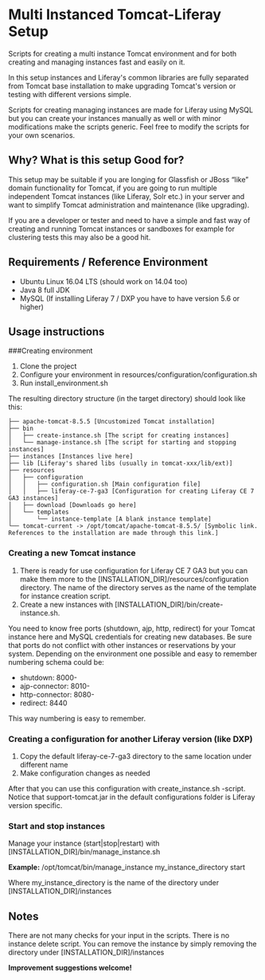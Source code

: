 # Multi Instanced Tomcat-Liferay Setup
Scripts for creating a multi instance Tomcat environment and for both creating and managing instances fast and easily on it.

In this setup instances and Liferay's common libraries are fully separated from Tomcat base installation to make upgrading Tomcat's version or testing with different  versions simple.

Scripts for creating managing instances are made for Liferay using MySQL but you can  create your instances manually as well or with minor modifications make the scripts generic. Feel free to modify the scripts for your own scenarios.
## Why? What is this setup Good for?
This setup may be suitable if you are longing for Glassfish or JBoss “like” domain functionality for Tomcat,  if you are going to run multiple independent Tomcat instances (like Liferay, Solr etc.) in your server and want to simplify Tomcat administration and maintenance (like upgrading).

If you are a developer or tester and need to have a simple and fast way of creating and running Tomcat instances or sandboxes for example for clustering tests this may also be a good hit.

## Requirements / Reference Environment

* Ubuntu Linux 16.04 LTS (should work on 14.04 too)
* Java 8 full JDK
* MySQL (If installing Liferay 7 / DXP you have to have version 5.6 or higher)

## Usage instructions
###Creating environment

1. Clone the project
2. Configure your environment in resources/configuration/configuration.sh
3. Run install_environment.sh

The resulting directory structure (in the target directory) should look like this:

    ├── apache-tomcat-8.5.5 [Uncustomized Tomcat installation]
    ├── bin
    │   ├── create-instance.sh [The script for creating instances]  
    │   └── manage-instance.sh [The script for starting and stopping instances]
    ├── instances [Instances live here]
    ├── lib [Liferay's shared libs (usually in tomcat-xxx/lib/ext)]  
    ├── resources
    │   ├── configuration
    │   │   ├── configuration.sh [Main configuration file]
    │   │   ├── liferay-ce-7-ga3 [Configuration for creating Liferay CE 7 GA3 instances]
    │   ├── download [Downloads go here]
    │   └── templates
    │       └── instance-template [A blank instance template]
    └── tomcat-current -> /opt/tomcat/apache-tomcat-8.5.5/ [Symbolic link. References to the installation are made through this link.]




### Creating a new Tomcat instance

1. There is ready for use configuration for Liferay CE 7 GA3 but  you can make them more to the \[INSTALLATION_DIR\]/resources/configuration directory. The name of the directory serves as the name of the template for instance creation script.
2. Create a new instances with [INSTALLATION_DIR]/bin/create-instance.sh. 

You need to know free ports (shutdown, ajp, http, redirect) for your Tomcat instance here and MySQL credentials for creating new databases. Be sure that ports do not conflict with other instances or reservations by your system. Depending on the environment one possible and easy to remember numbering schema could be:

* shutdown:         8000-
* ajp-connector:   8010-
* http-connector:  8080-
* redirect:             8440

This way numbering is easy to remember.

### Creating a configuration for another Liferay version (like DXP)

1. Copy the default liferay-ce-7-ga3 directory to the same location under different name
2. Make configuration changes as needed

After that you can use this configuration with create\_instance.sh -script. Notice that support-tomcat.jar in the default configurations folder is Liferay version specific.


### Start and stop instances
Manage your instance (start|stop|restart) with \[INSTALLATION_DIR\]/bin/manage\_instance.sh

**Example:**
/opt/tomcat/bin/manage\_instance my\_instance\_directory start

Where my\_instance\_directory is the name of the directory under [INSTALLATION_DIR]/instances
## Notes
There are not many checks for your input in the scripts.
There is no instance delete script. You can remove the instance by simply removing the directory under  [INSTALLATION_DIR]/instances

**Improvement suggestions welcome!**


